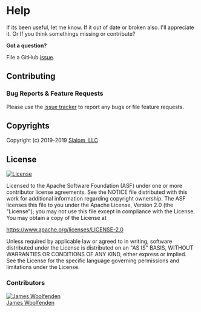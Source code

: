
# Help

If its been useful, let me know. If it out of date or broken also. I'll appreciate it. Or If you think somethings missing or contribute?

**Got a question?**

File a GitHub [issue](https://github.com/JamesWoolfenden/learn-packer-web/issues).

## Contributing

### Bug Reports & Feature Requests

Please use the [issue tracker](https://github.com/JamesWoolfenden/learn-packer-web/issues) to report any bugs or file feature requests.

## Copyrights

Copyright (c) 2019-2019 [Slalom, LLC](https://slalom.com)

## License

[![License](https://img.shields.io/badge/License-Apache%202.0-blue.svg)](https://opensource.org/licenses/Apache-2.0)

Licensed to the Apache Software Foundation (ASF) under one
or more contributor license agreements.  See the NOTICE file
distributed with this work for additional information
regarding copyright ownership.  The ASF licenses this file
to you under the Apache License, Version 2.0 (the
"License"); you may not use this file except in compliance
with the License.  You may obtain a copy of the License at

<https://www.apache.org/licenses/LICENSE-2.0>

Unless required by applicable law or agreed to in writing,
software distributed under the License is distributed on an
"AS IS" BASIS, WITHOUT WARRANTIES OR CONDITIONS OF ANY
KIND, either express or implied.  See the License for the
specific language governing permissions and limitations
under the License.

### Contributors

  [![James Woolfenden][jameswoolfenden_avatar]][jameswoolfenden_homepage]<br/>[James Woolfenden][jameswoolfenden_homepage]

  [jameswoolfenden_homepage]: https://github.com/jameswoolfenden
  [jameswoolfenden_avatar]: https://github.com/jameswoolfenden.png?size=150

[logo]: https://gist.githubusercontent.com/JamesWoolfenden/5c457434351e9fe732ca22b78fdd7d5e/raw/15933294ae2b00f5dba6557d2be88f4b4da21201/slalom-logo.png
[website]: https://slalom.com
[github]: https://github.com/jameswoolfenden
[linkedin]: https://www.linkedin.com/company/slalom-consulting/
[twitter]: https://twitter.com/Slalom

[share_twitter]: https://twitter.com/intent/tweet/?text=https://github.com/JamesWoolfenden/learn-packer-web
[share_linkedin]: https://www.linkedin.com/shareArticle?mini=true&title=github.com/JamesWoolfenden/learn-packer-web
[share_reddit]: https://reddit.com/submit/?url=https://github.com/JamesWoolfenden/learn-packer-web
[share_facebook]: https://facebook.com/sharer/sharer.php?u=https://github.com/JamesWoolfenden/learn-packer-web
[share_email]: mailto:?subject=learn-packer&body=https://github.com/JamesWoolfenden/learn-packer-web
